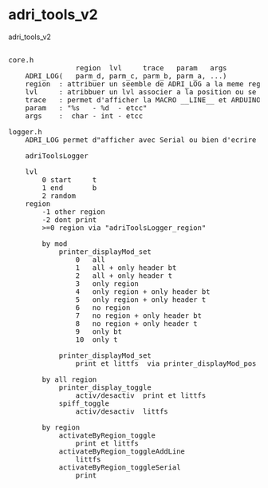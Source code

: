 # adri_tools_v2
adri_tools_v2
<pre>

core.h    
                region  lvl     trace   param   args
    ADRI_LOG(   parm_d, parm_c, parm_b, parm_a, ...)
    region  : attribuer un seemble de ADRI_LOG a la meme region, et de pouvoir gerer indivuduelement avec la classe "adriToolsLogger"
    lvl     : atribbuer un lvl associer a la position ou se trouve ADRI_LOG au sein de la fonction a debuger
    trace   : permet d'afficher la MACRO __LINE__ et ARDUINOTRACE_FUNCTION_NAME
    param   : "%s   - %d  - etcc"
    args    :  char - int - etcc
    
logger.h
    ADRI_LOG permet d"afficher avec Serial ou bien d'ecrire dans un fichier text 
    
    adriToolsLogger

    lvl
        0 start     t
        1 end       b
        2 random
    region
        -1 other region
        -2 dont print
        >=0 region via "adriToolsLogger_region"

        by mod 
            printer_displayMod_set
                0   all
                1   all + only header bt       
                2   all + only header t       
                3   only region
                4   only region + only header bt
                5   only region + only header t
                6   no region
                7   no region + only header bt
                8   no region + only header t
                9   only bt
                10  only t  

            printer_displayMod_set
                print et littfs  via printer_displayMod_pos

        by all region
            printer_display_toggle
                activ/desactiv  print et littfs 
            spiff_toggle
                activ/desactiv  littfs

        by region
            activateByRegion_toggle    
                print et littfs 
            activateByRegion_toggleAddLine
                littfs
            activateByRegion_toggleSerial
                print
    
</pre>